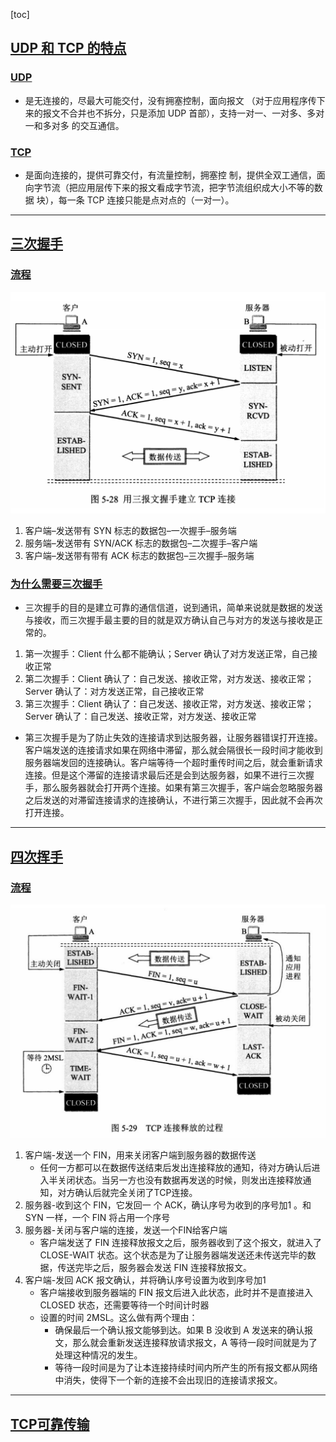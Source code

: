 [toc]

## [UDP 和 TCP 的特点](#)
### [UDP](#)
  - 是无连接的，尽最大可能交付，没有拥塞控制，面向报文 （对于应用程序传下来的报文不合并也不拆分，只是添加 UDP 首部），支持一对一、一对多、多对一和多对多
的交互通信。
### [TCP](#)
  - 是面向连接的，提供可靠交付，有流量控制，拥塞控 制，提供全双工通信，面向字节流（把应用层传下来的报文看成字节流，把字节流组织成大小不等的数据
块），每一条 TCP 连接只能是点对点的（一对一）。
--- 
## [三次握手](#)
### [流程](#)
![](../计算机网络/tcp三次握手.png)

1. 客户端–发送带有 SYN 标志的数据包–一次握手–服务端
2. 服务端–发送带有 SYN/ACK 标志的数据包–二次握手–客户端
3. 客户端–发送带有带有 ACK 标志的数据包–三次握手–服务端

### [为什么需要三次握手](#)
- 三次握手的目的是建立可靠的通信信道，说到通讯，简单来说就是数据的发送与接收，而三次握手最主要的目的就是双方确认自己与对方的发送与接收是正常的。
1. 第一次握手：Client 什么都不能确认；Server 确认了对方发送正常，自己接收正常
2. 第二次握手：Client 确认了：自己发送、接收正常，对方发送、接收正常；Server 确认了：对方发送正常，自己接收正常
3. 第三次握手：Client 确认了：自己发送、接收正常，对方发送、接收正常；Server 确认了：自己发送、接收正常，对方发送、接收正常

- 第三次握手是为了防止失效的连接请求到达服务器，让服务器错误打开连接。客户端发送的连接请求如果在网络中滞留，那么就会隔很长一段时间才能收到服务器端发回的连接确认。客户端等待一个超时重传时间之后，就会重新请求连接。但是这个滞留的连接请求最后还是会到达服务器，如果不进行三次握手，那么服务器就会打开两个连接。如果有第三次握手，客户端会忽略服务器之后发送的对滞留连接请求的连接确认，不进行第三次握手，因此就不会再次打开连接。

---
## [四次挥手](#)
### [流程](#)
![](../计算机网络/tcp四次挥手.png)

1. 客户端-发送一个 FIN，用来关闭客户端到服务器的数据传送
    - 任何一方都可以在数据传送结束后发出连接释放的通知，待对方确认后进入半关闭状态。当另一方也没有数据再发送的时候，则发出连接释放通知，对方确认后就完全关闭了TCP连接。
2. 服务器-收到这个 FIN，它发回一 个 ACK，确认序号为收到的序号加1 。和 SYN 一样，一个 FIN 将占用一个序号
3. 服务器-关闭与客户端的连接，发送一个FIN给客户端
   - 客户端发送了 FIN 连接释放报文之后，服务器收到了这个报文，就进入了 CLOSE-WAIT 状态。这个状态是为了让服务器端发送还未传送完毕的数据，传送完毕之后，服务器会发送 FIN 连接释放报文。
4. 客户端-发回 ACK 报文确认，并将确认序号设置为收到序号加1
   - 客户端接收到服务器端的 FIN 报文后进入此状态，此时并不是直接进入 CLOSED 状态，还需要等待一个时间计时器
   - 设置的时间 2MSL。这么做有两个理由：
     - 确保最后一个确认报文能够到达。如果 B 没收到 A 发送来的确认报文，那么就会重新发送连接释放请求报文，A 等待一段时间就是为了处理这种情况的发生。
     - 等待一段时间是为了让本连接持续时间内所产生的所有报文都从网络中消失，使得下一个新的连接不会出现旧的连接请求报文。

--- 

## [TCP可靠传输](#)
